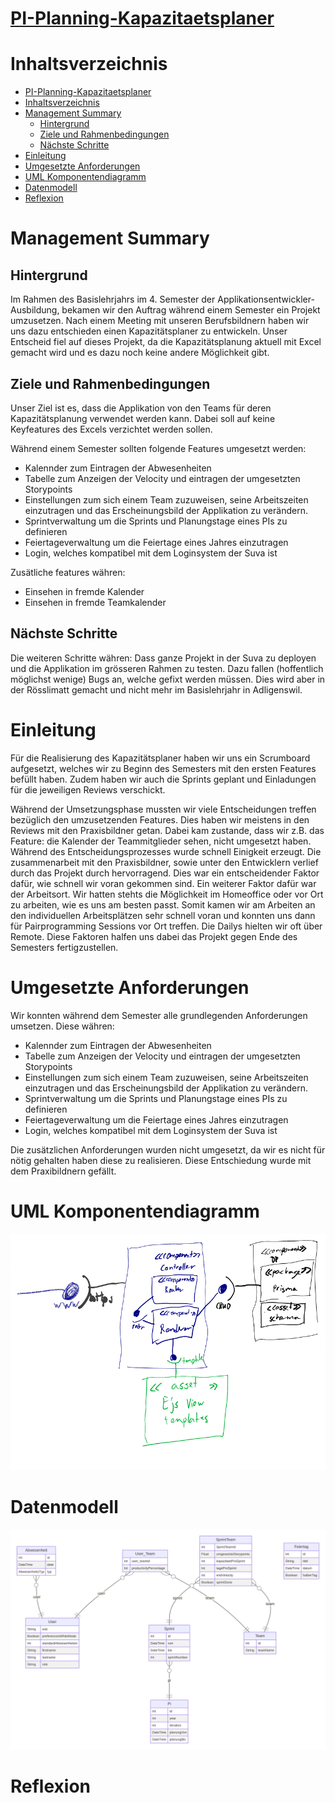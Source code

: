 # [PI-Planning-Kapazitaetsplaner](https://kapazitaetsplaner.atlassian.net/)

# Inhaltsverzeichnis

- [PI-Planning-Kapazitaetsplaner](#pi-planning-kapazitaetsplaner)
- [Inhaltsverzeichnis](#inhaltsverzeichnis)
- [Management Summary](#management-summary)
  - [Hintergrund](#hintergrund)
  - [Ziele und Rahmenbedingungen](#ziele-und-rahmenbedingungen)
  - [Nächste Schritte](#nächste-schritte)
- [Einleitung](#einleitung)
- [Umgesetzte Anforderungen](#umgesetzte-anforderungen)
- [UML Komponentendiagramm](#uml-komponentendiagramm)
- [Datenmodell](#datenmodell)
- [Reflexion](#reflexion)
# Management Summary
## Hintergrund
Im Rahmen des Basislehrjahrs im 4. Semester der Applikationsentwickler-Ausbildung, bekamen wir den Auftrag während einem Semester ein Projekt umzusetzen. Nach einem Meeting mit unseren Berufsbildnern haben wir uns dazu entschieden einen Kapazitätsplaner zu entwickeln. Unser Entscheid fiel auf dieses Projekt, da die Kapazitätsplanung aktuell mit Excel gemacht wird und es dazu noch keine andere Möglichkeit gibt.

## Ziele und Rahmenbedingungen
Unser Ziel ist es, dass die Applikation von den Teams für deren Kapazitätsplanung verwendet werden kann. Dabei soll auf keine Keyfeatures des Excels verzichtet werden sollen.

Während einem Semester sollten folgende Features umgesetzt werden:
- Kalennder zum Eintragen der Abwesenheiten
- Tabelle zum Anzeigen der Velocity und eintragen der umgesetzten Storypoints
- Einstellungen zum sich einem Team zuzuweisen, seine Arbeitszeiten einzutragen und das Erscheinungsbild der Applikation zu verändern.
- Sprintverwaltung um die Sprints und Planungstage eines PIs zu definieren
- Feiertageverwaltung um die Feiertage eines Jahres einzutragen
- Login, welches kompatibel mit dem Loginsystem der Suva ist

Zusätliche features währen:
- Einsehen in fremde Kalender
- Einsehen in fremde Teamkalender

## Nächste Schritte
Die weiteren Schritte währen: Dass ganze Projekt in der Suva zu deployen und die Applikation im grösseren Rahmen zu testen. Dazu fallen (hoffentlich möglichst wenige) Bugs an, welche gefixt werden müssen. Dies wird aber in der Rösslimatt gemacht und nicht mehr im Basislehrjahr in Adligenswil.

# Einleitung
Für die Realisierung des Kapazitätsplaner haben wir uns ein Scrumboard aufgesetzt, welches wir zu Beginn des Semesters mit den ersten Features befüllt haben. Zudem haben wir auch die Sprints geplant und Einladungen für die jeweiligen Reviews verschickt.

Während der Umsetzungsphase mussten wir viele Entscheidungen treffen bezüglich den umzusetzenden Features. Dies haben wir meistens in den Reviews mit den Praxisbildner getan. Dabei kam zustande, dass wir z.B. das Feature: die Kalender der Teammitglieder sehen, nicht umgesetzt haben. Während des Entscheidungsprozesses wurde schnell Einigkeit erzeugt. Die zusammenarbeit mit den Praxisbildner, sowie unter den Entwicklern verlief durch das Projekt durch hervorragend. Dies war ein entscheidender Faktor dafür, wie schnell wir voran gekommen sind. Ein weiterer Faktor dafür war der Arbeitsort. Wir hatten stehts die Möglichkeit im Homeoffice oder vor Ort zu arbeiten, wie es uns am besten passt. Somit kamen wir am Arbeiten an den individuellen Arbeitsplätzen sehr schnell voran und konnten uns dann für Pairprogramming Sessions vor Ort treffen. Die Dailys hielten wir oft über Remote. Diese Faktoren halfen uns dabei das Projekt gegen Ende des Semesters fertigzustellen.



# Umgesetzte Anforderungen
Wir konnten während dem Semester alle grundlegenden Anforderungen umsetzen. Diese währen:
- Kalennder zum Eintragen der Abwesenheiten
- Tabelle zum Anzeigen der Velocity und eintragen der umgesetzten Storypoints
- Einstellungen zum sich einem Team zuzuweisen, seine Arbeitszeiten einzutragen und das Erscheinungsbild der Applikation zu verändern.
- Sprintverwaltung um die Sprints und Planungstage eines PIs zu definieren
- Feiertageverwaltung um die Feiertage eines Jahres einzutragen
- Login, welches kompatibel mit dem Loginsystem der Suva ist

Die zusätzlichen Anforderungen wurden nicht umgesetzt, da wir es nicht für nötig gehalten haben diese zu realisieren. Diese Entschiedung wurde mit dem Praxibildnern gefällt.

# UML Komponentendiagramm
![](docImgs/komponenten-diagramm.png)
# Datenmodell
![](docImgs/prisma-erd.svg)
# Reflexion